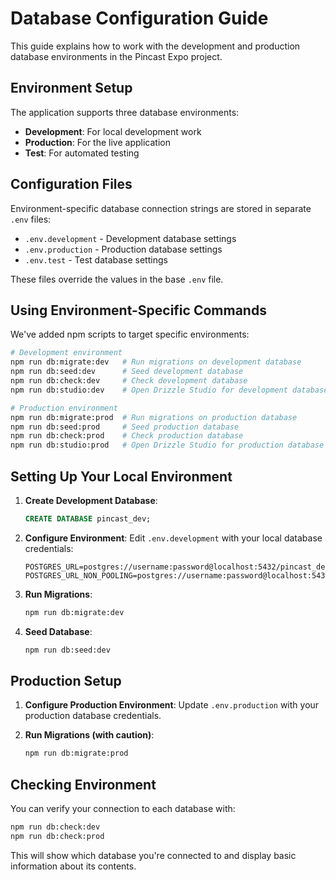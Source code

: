 # Database Configuration Guide

This guide explains how to work with the development and production database environments in the Pincast Expo project.

## Environment Setup

The application supports three database environments:

- **Development**: For local development work
- **Production**: For the live application
- **Test**: For automated testing

## Configuration Files

Environment-specific database connection strings are stored in separate `.env` files:

- `.env.development` - Development database settings
- `.env.production` - Production database settings
- `.env.test` - Test database settings

These files override the values in the base `.env` file.

## Using Environment-Specific Commands

We've added npm scripts to target specific environments:

```bash
# Development environment
npm run db:migrate:dev   # Run migrations on development database
npm run db:seed:dev      # Seed development database
npm run db:check:dev     # Check development database
npm run db:studio:dev    # Open Drizzle Studio for development database

# Production environment
npm run db:migrate:prod  # Run migrations on production database
npm run db:seed:prod     # Seed production database
npm run db:check:prod    # Check production database
npm run db:studio:prod   # Open Drizzle Studio for production database
```

## Setting Up Your Local Environment

1. **Create Development Database**:
   ```sql
   CREATE DATABASE pincast_dev;
   ```

2. **Configure Environment**:
   Edit `.env.development` with your local database credentials:
   ```
   POSTGRES_URL=postgres://username:password@localhost:5432/pincast_dev
   POSTGRES_URL_NON_POOLING=postgres://username:password@localhost:5432/pincast_dev
   ```

3. **Run Migrations**:
   ```bash
   npm run db:migrate:dev
   ```

4. **Seed Database**:
   ```bash
   npm run db:seed:dev
   ```

## Production Setup

1. **Configure Production Environment**:
   Update `.env.production` with your production database credentials.

2. **Run Migrations (with caution)**:
   ```bash
   npm run db:migrate:prod
   ```

## Checking Environment

You can verify your connection to each database with:

```bash
npm run db:check:dev
npm run db:check:prod
```

This will show which database you're connected to and display basic information about its contents.